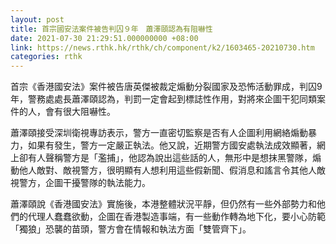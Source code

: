 ```yaml
---
layout: post
title: 首宗國安法案件被告判囚９年　蕭澤頤認為有阻嚇性
date: 2021-07-30 21:29:51.000000000 +08:00
link: https://news.rthk.hk/rthk/ch/component/k2/1603465-20210730.htm
categories: rthk
---
```


首宗《香港國安法》案件被告唐英傑被裁定煽動分裂國家及恐怖活動罪成，判囚9年，警務處處長蕭澤頤認為，判罰一定會起到標誌性作用，對將來企圖干犯同類案件的人，會有很大阻嚇性。

蕭澤頤接受深圳衛視專訪表示，警方一直密切監察是否有人企圖利用網絡煽動暴力，如果有發生，警方一定嚴正執法。他又說，近期警方國安處執法成效顯著，網上卻有人聲稱警方是「濫捕」，他認為說出這些話的人，無形中是想抹黑警隊，煽動他人敵對、敵視警方，很明顯有人想利用這些假新聞、假消息和謠言令其他人敵視警方，企圖干擾警隊的執法能力。 

蕭澤頤說《香港國安法》實施後，本港整體狀況平靜，但仍然有一些外部勢力和他們的代理人蠢蠢欲動，企圖在香港製造事端，有一些動作轉為地下化，要小心防範「獨狼」恐襲的苗頭，警方會在情報和執法方面「雙管齊下」。
